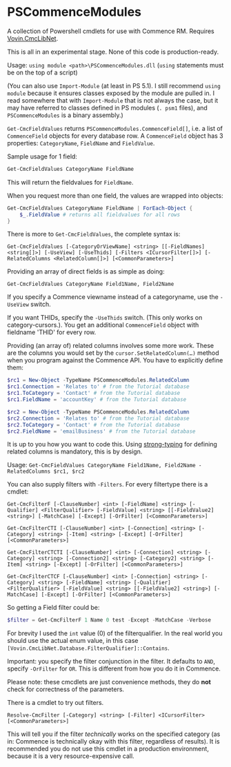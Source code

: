 # PSCommenceModules

A collection of Powershell cmdlets for use with Commence RM. Requires [Vovin.CmcLibNet](https://github.com/arnovb-github/CmcLibNet).

This is all in an experimental stage. None of this code is production-ready.

Usage: `using module <path>\PSCommenceModules.dll` (`using` statements must be on the top of a script)

(You can also use `Import-Module` (at least in PS 5.1). I still recommend `using module` because it ensures classes exposed by the module are pulled in. I read somewhere that with `Import-Module` that is not always the case, but it may have referred to classes defined in PS modules (`. psm1` files), and `PSCommenceModules` is a binary assembly.)

`Get-CmcFieldValues` returns `PSCommenceModules.CommenceField[]`, i.e. a list of `CommenceField` objects for every database row. A `CommenceField` object has 3 properties: `CategoryName`, `FieldName` and `FieldValue`.

Sample usage for 1 field:
```powershell
Get-CmcFieldValues CategoryName FieldName
```
This will return the fieldvalues for `FieldName`.

When you request more than one field, the values are wrapped into objects:

```powershell
Get-CmcFieldValues CategoryName FieldName | ForEach-Object {
    $_.FieldValue # returns all fieldvalues for all rows
}
```

There is more to `Get-CmcFieldValues`, the complete syntax is:

`Get-CmcFieldValues [-CategoryOrViewName] <string> [[-FieldNames] <string[]>] [-UseView] [-UseThids] [-Filters <ICursorFilter[]>] [-RelatedColumns <RelatedColumn[]>] [<CommonParameters>]`

Providing an array of direct fields is as simple as doing:

`Get-CmcFieldValues CategoryName Field1Name, Field2Name`

If you specify a Commence viewname instead of a categoryname, use the `-UseView` switch.

If you want THIDs, specify the `-UseThids` switch. (This only works on category-cursors.). You get an additional `CommenceField` object with fieldname 'THID' for every row.

Providing (an array of) related columns involves some more work. These are the columns you would set by the `cursor.SetRelatedColumn(…)` method when you program against the Commence API.
You have to explicitly define them:

```powershell
$rc1 = New-Object -TypeName PSCommenceModules.RelatedColumn
$rc1.Connection = 'Relates to' # from the Tutorial database
$rc1.ToCategory = 'Contact' # from the Tutorial database
$rc1.FieldName = 'accountKey' # from the Tutorial database

$rc2 = New-Object -TypeName PSCommenceModules.RelatedColumn
$rc2.Connection = 'Relates to' # from the Tutorial database
$rc2.ToCategory = 'Contact' # from the Tutorial database
$rc2.FieldName = 'emailBusiness' # from the Tutorial database
```

It is up to you how you want to code this. Using [strong-typing](https://en.wikipedia.org/wiki/Strong_and_weak_typing) for defining related columns is mandatory, this is by design.

Usage:
`Get-CmcFieldValues CategoryName Field1Name, Field2Name -RelatedColumns $rc1, $rc2`

You can also supply filters with `-Filters`. For every filtertype there is a cmdlet:

`Get-CmcFilterF [-ClauseNumber] <int> [-FieldName] <string> [-Qualifier] <FilterQualifier> [-FieldValue] <string> [[-FieldValue2] <string>] [-MatchCase] [-Except] [-OrFilter] [<CommonParameters>]`

`Get-CmcFilterCTI [-ClauseNumber] <int> [-Connection] <string> [-Category] <string> [-Item] <string> [-Except] [-OrFilter] [<CommonParameters>]`

`Get-CmcFilterCTCTI [-ClauseNumber] <int> [-Connection] <string> [-Category] <string> [-Connection2] <string> [-Category2] <string> [-Item] <string> [-Except] [-OrFilter] [<CommonParameters>]`

`Get-CmcFilterCTCF [-ClauseNumber] <int> [-Connection] <string> [-Category] <string> [-FieldName] <string> [-Qualifier] <FilterQualifier> [-FieldValue] <string> [[-FieldValue2] <string>] [-MatchCase] [-Except] [-OrFilter] [<CommonParameters>]`

So getting a Field filter could be:

```powershell
$filter = Get-CmcFilterF 1 Name 0 test -Except -MatchCase -Verbose
```

For brevity I used the `int` value (0) of the filterqualifier. In the real world you should use the actual enum value, in this case `[Vovin.CmcLibNet.Database.FilterQualifier]::Contains`.

Important: you specify the filter conjunction in the filter. It defaults to `AND`, specify `-OrFilter` for `OR`. This is different from how you do it in Commence.

Please note: these cmcdlets are just convenience methods, they do **not** check for correctness of the parameters.

There is a cmdlet to try out filters. 

`Resolve-CmcFilter [-Category] <string> [-Filter] <ICursorFilter> [<CommonParameters>]`

This will tell you if the filter *technically* works on the specified category (as in: Commence is technically okay with this filter, regardless of results). It is recommended you do not use this cmdlet in a production environment, because it is a very resource-expensive call.